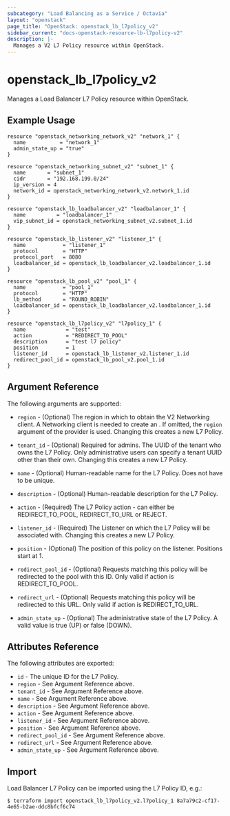 ```yaml
---
subcategory: "Load Balancing as a Service / Octavia"
layout: "openstack"
page_title: "OpenStack: openstack_lb_l7policy_v2"
sidebar_current: "docs-openstack-resource-lb-l7policy-v2"
description: |-
  Manages a V2 L7 Policy resource within OpenStack.
---
```


# openstack\_lb\_l7policy\_v2

Manages a Load Balancer L7 Policy resource within OpenStack.

## Example Usage

```hcl
resource "openstack_networking_network_v2" "network_1" {
  name           = "network_1"
  admin_state_up = "true"
}

resource "openstack_networking_subnet_v2" "subnet_1" {
  name       = "subnet_1"
  cidr       = "192.168.199.0/24"
  ip_version = 4
  network_id = openstack_networking_network_v2.network_1.id
}

resource "openstack_lb_loadbalancer_v2" "loadbalancer_1" {
  name          = "loadbalancer_1"
  vip_subnet_id = openstack_networking_subnet_v2.subnet_1.id
}

resource "openstack_lb_listener_v2" "listener_1" {
  name            = "listener_1"
  protocol        = "HTTP"
  protocol_port   = 8080
  loadbalancer_id = openstack_lb_loadbalancer_v2.loadbalancer_1.id
}

resource "openstack_lb_pool_v2" "pool_1" {
  name            = "pool_1"
  protocol        = "HTTP"
  lb_method       = "ROUND_ROBIN"
  loadbalancer_id = openstack_lb_loadbalancer_v2.loadbalancer_1.id
}

resource "openstack_lb_l7policy_v2" "l7policy_1" {
  name             = "test"
  action           = "REDIRECT_TO_POOL"
  description      = "test l7 policy"
  position         = 1
  listener_id      = openstack_lb_listener_v2.listener_1.id
  redirect_pool_id = openstack_lb_pool_v2.pool_1.id
}
```

## Argument Reference

The following arguments are supported:

* `region` - (Optional) The region in which to obtain the V2 Networking client.
    A Networking client is needed to create an . If omitted, the
    `region` argument of the provider is used. Changing this creates a new
    L7 Policy.

* `tenant_id` - (Optional) Required for admins. The UUID of the tenant who owns
    the L7 Policy.  Only administrative users can specify a tenant UUID
    other than their own. Changing this creates a new L7 Policy.

* `name` - (Optional) Human-readable name for the L7 Policy. Does not have
    to be unique.

* `description` - (Optional) Human-readable description for the L7 Policy.

* `action` - (Required) The L7 Policy action - can either be REDIRECT\_TO\_POOL,
    REDIRECT\_TO\_URL or REJECT.

* `listener_id` - (Required) The Listener on which the L7 Policy will be associated with.
    Changing this creates a new L7 Policy.

* `position` - (Optional) The position of this policy on the listener. Positions start at 1.

* `redirect_pool_id` - (Optional) Requests matching this policy will be redirected to the
    pool with this ID. Only valid if action is REDIRECT\_TO\_POOL.

* `redirect_url` - (Optional) Requests matching this policy will be redirected to this URL.
    Only valid if action is REDIRECT\_TO\_URL.

* `admin_state_up` - (Optional) The administrative state of the L7 Policy.
    A valid value is true (UP) or false (DOWN).

## Attributes Reference

The following attributes are exported:

* `id` - The unique ID for the L7 Policy.
* `region` - See Argument Reference above.
* `tenant_id` - See Argument Reference above.
* `name` - See Argument Reference above.
* `description` - See Argument Reference above.
* `action` - See Argument Reference above.
* `listener_id` - See Argument Reference above.
* `position` - See Argument Reference above.
* `redirect_pool_id` - See Argument Reference above.
* `redirect_url` - See Argument Reference above.
* `admin_state_up` - See Argument Reference above.

## Import

Load Balancer L7 Policy can be imported using the L7 Policy ID, e.g.:

```
$ terraform import openstack_lb_l7policy_v2.l7policy_1 8a7a79c2-cf17-4e65-b2ae-ddc8bfcf6c74
```
